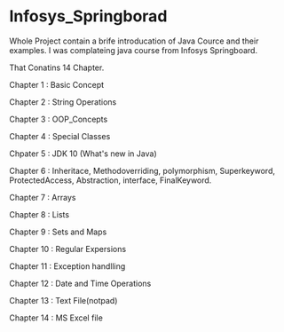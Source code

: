 # Infosys_Springborad

Whole Project contain a brife introducation of Java Cource and their examples. I was complateing java course from Infosys Springboard.

That Conatins 14 Chapter.

Chapter 1 : Basic Concept

Chapter 2 : String Operations

Chapter 3 : OOP_Concepts

Chapter 4 : Special Classes

Chpater 5 : JDK 10 (What's new in Java)

Chapter 6 : Inheritace, Methodoverriding, polymorphism, Superkeyword, ProtectedAccess, Abstraction, interface, FinalKeyword.

Chapter 7 : Arrays

Chapter 8 : Lists

Chapter 9 : Sets and Maps

Chapter 10 : Regular Expersions

Chapter 11 : Exception handlling

Chapter 12 : Date and Time Operations

Chapter 13 : Text File(notpad)

Chapter 14 : MS Excel file
